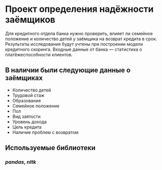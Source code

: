 # Проект определения надёжности заёмщиков

Для кредитного отдела банка нужно проверить, влияет ли семейное положение и количество детей у заёмщика на возврат кредита в срок. Результаты исследования будут учтены при построении модели кредитного скоринга. Входные данные от банка — статистика о платёжеспособности клиентов.

## В наличии были следующие данные о заёмщиках

- Количество детей
- Трудовой стаж
- Образование
- Семейное положение
- Пол
- Вид заятости
- Уровень дохода
- Цель кредита
- Наличие проблем с возвратом

## Используемые библиотеки
### ***pandas***, ***nltk***
